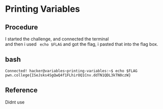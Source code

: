 # Printing Variables

## Procedure
I started the challenge, and connected the terminal<br>
and then i used ` echo $FLAG` and got
the flag, i pasted that into the flag box.

## bash
`Connected!
hacker@variables~printing-variables:~$ echo $FLAG
pwn.college{ISeJsks4SgQwQ4f1FLhirOQ1Cnv.ddTN1QDL3kTN0czW}`

## Reference
Didnt use
